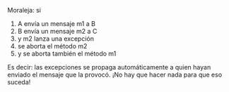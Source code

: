 Moraleja: si 

1. A envía un mensaje m1 a B
2. B envía un mensaje m2 a C
3. y m2 lanza una excepción
4. se aborta el método m2
5. y se aborta también el método m1

Es decir: las excepciones se propaga automáticamente a quien hayan enviado el mensaje que la provocó. ¡No hay que hacer nada para que eso suceda!
